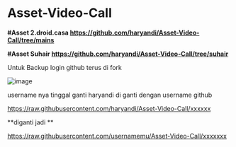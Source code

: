 # Asset-Video-Call



**#Asset 2.droid.casa https://github.com/haryandi/Asset-Video-Call/tree/mains**


**#Asset Suhair https://github.com/haryandi/Asset-Video-Call/tree/suhair**



Untuk Backup login github terus di fork



![image](https://user-images.githubusercontent.com/38398405/148659471-3630df55-4ba6-4f9a-84f9-09da9cc82dd2.png)

username nya tinggal ganti
haryandi di ganti dengan username github


https://raw.githubusercontent.com/haryandi/Asset-Video-Call/xxxxxx 

**diganti jadi
**


https://raw.githubusercontent.com/usernamemu/Asset-Video-Call/xxxxxxx


